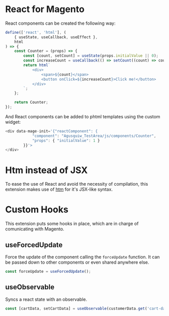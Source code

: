 # React for Magento

React components can be created the following way:

```javascript
define(['react', 'html'], (
    { useState, useCallback, useEffect },
    html
) => {
    const Counter = (props) => {
        const [count, setCount] = useState(props.initialValue || 0);
        const increaseCount = useCallback(() => setCount((count) => count + 1), []);
        return html`
            <div>
                <span>${count}</span>
                <button onClick=${increaseCount}>Click me!</button>
            </div>
        `;
    };

    return Counter;
});
```

And React components can be added to phtml templates using the custom widget:

```javascript
<div data-mage-init='{"reactComponent": {
            "component": "Agusquiw_TestArea/js/components/Counter",
            "props": { "initialValue": 1 }
        }}'>
</div>
```

# Htm instead of JSX

To ease the use of React and avoid the necessity of compilation, this extension makes use of [htm](https://github.com/developit/htm) for it's JSX-like syntax.

# Custom Hooks

This extension puts some hooks in place, which are in charge of comunicating with Magento.

## useForcedUpdate

Force the update of the component calling the `forceUpdate` function. It can be passed down to other components or even shared anywhere else.

```javascript
const forceUpdate = useForcedUpdate();
```

## useObservable

Syncs a react state with an observable.

```javascript
const [cartData, setCartData] = useObservable(customerData.get('cart-data'));
```
